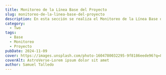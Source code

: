 ```yaml
---
title: Monitoreo de la Línea Base del Proyecto
slug: monitoreo-de-la-linea-base-del-proyecto
description: En esta sección se realiza el Monitoreo de la Línea Base del Proyecto
category:
  - Two
tags:
  - Base
  - Monitoreo
  - Proyecto
pubDate: 2024-11-09
cover: https://images.unsplash.com/photo-1604780032295-9f8186eede96?q=80&w=1960&h=1102&auto=format&fit=crop&ixlib=rb-4.0.3&ixid=M3wxMjA3fDB8MHxwaG90by1wYWdlfHx8fGVufDB8fHx8fA%3D%3D
coverAlt: AstroVerse-Lorem ipsum dolor sit amet
author: Samuel Talledo
---
```


